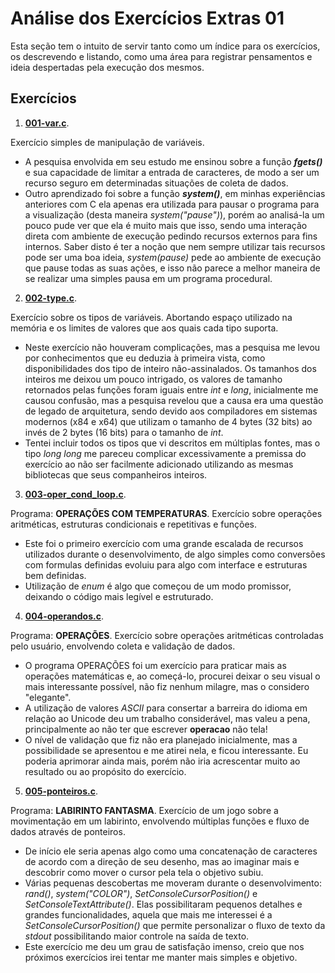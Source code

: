 # Análise dos Exercícios Extras 01

Esta seção tem o intuito de servir tanto como um índice para os exercícios, os descrevendo e listando, como uma área para registrar pensamentos e ideia despertadas pela execução dos mesmos.

## Exercícios

1. [**001-var.c**](001-var.c).

Exercício simples de manipulação de variáveis. 
- A pesquisa envolvida em seu estudo me ensinou sobre a função **_fgets()_** e sua capacidade de limitar a entrada de caracteres, de modo a ser um recurso seguro em determinadas situações de coleta de dados. 
- Outro aprendizado foi sobre a função **_system()_**, em minhas experiências anteriores com C ela apenas era utilizada para pausar o programa para a visualização (desta maneira _system("pause")_), porém ao analisá-la um pouco pude ver que ela é muito mais que isso, sendo uma interação direta com ambiente de execução pedindo recursos externos para fins internos. Saber disto é ter a noção que nem sempre utilizar tais recursos pode ser uma boa ideia, _system(pause)_ pede ao ambiente de execução que pause todas as suas ações, e isso não parece a melhor maneira de se realizar uma simples pausa em um programa procedural.

2. [**002-type.c**](002-type.c).

Exercício sobre os tipos de variáveis. Abortando espaço utilizado na memória e os limites de valores que aos quais cada tipo suporta.
- Neste exercício não houveram complicações, mas a pesquisa me levou por conhecimentos que eu deduzia à primeira vista, como disponibilidades dos tipo de inteiro não-assinalados. Os tamanhos dos inteiros me deixou um pouco intrigado, os valores de tamanho retornados pelas funções foram iguais entre _int_ e _long_, inicialmente me causou confusão, mas a pesquisa revelou que a causa era uma questão de legado de arquitetura, sendo devido aos compiladores em sistemas modernos (x84 e x64) que utilizam o tamanho de 4 bytes (32 bits) ao invés de 2 bytes (16 bits) para o tamanho de _int_.
- Tentei incluir todos os tipos que vi descritos em múltiplas fontes, mas o tipo _long long_ me pareceu complicar excessivamente a premissa do exercício ao não ser facilmente adicionado utilizando as mesmas bibliotecas que seus companheiros inteiros.

3. [**003-oper_cond_loop.c**](003-oper_cond_loop.c).

Programa: **OPERAÇÕES COM TEMPERATURAS**. Exercício sobre operações aritméticas, estruturas condicionais e repetitivas e funções.
- Este foi o primeiro exercício com uma grande escalada de recursos utilizados durante o desenvolvimento, de algo simples como conversões com formulas definidas evoluiu para algo com interface e estruturas bem definidas. 
- Utilização de _enum_ é algo que começou de um modo promissor, deixando o código mais legível e estruturado. 

4. [**004-operandos.c**](004-operandos.c).

Programa: **OPERAÇÕES**. Exercício sobre operações aritméticas controladas pelo usuário, envolvendo coleta e validação de dados.
- O programa OPERAÇÕES foi um exercício para praticar mais as operações matemáticas e, ao começá-lo, procurei deixar o seu visual o mais interessante possível, não fiz nenhum milagre, mas o considero "elegante".
- A utilização de valores _ASCII_ para consertar a barreira do idioma em relação ao Unicode deu um trabalho considerável, mas valeu a pena, principalmente ao não ter que escrever **operacao** não tela!
- O nível de validação que fiz não era planejado inicialmente, mas a possibilidade se apresentou e me atirei nela, e ficou interessante. Eu poderia aprimorar ainda mais, porém não iria acrescentar muito ao resultado ou ao propósito do exercício.

5. [**005-ponteiros.c**](005-ponteiros.c).

Programa: **LABIRINTO FANTASMA**. Exercício de um jogo sobre a movimentação em um labirinto, envolvendo múltiplas funções e fluxo de dados através de ponteiros.
- De início ele seria apenas algo como uma concatenação de caracteres de acordo com a direção de seu desenho, mas ao imaginar mais e descobrir como mover o cursor pela tela o objetivo subiu.
- Várias pequenas descobertas me moveram durante o desenvolvimento: _rand()_, _system("COLOR")_, _SetConsoleCursorPosition()_ e _SetConsoleTextAttribute()_. Elas possibilitaram pequenos detalhes e grandes funcionalidades, aquela que mais me interessei é a _SetConsoleCursorPosition()_ que permite personalizar o fluxo de texto da _stdout_ possibilitando maior controle na saída de texto.
- Este exercício me deu um grau de satisfação imenso, creio que nos próximos exercícios irei tentar me manter mais simples e objetivo.